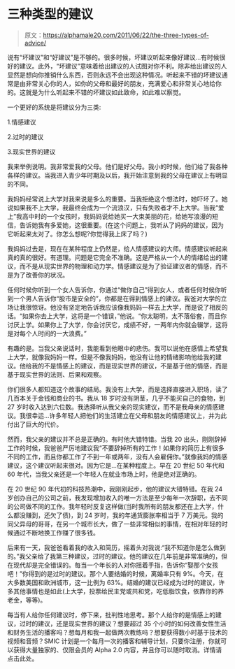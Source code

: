 # 三种类型的建议

> 原文：<https://alphamale20.com/2011/06/22/the-three-types-of-advice/>

说有“坏建议”和“好建议”是不够的。很多时候，坏建议听起来像好建议...有时候很好的建议。此外，“坏建议”意味着给出建议的人试图对你不利。除非给出建议的人显然是想向你推销什么东西，否则永远不会出现这种情况。听起来不错的坏建议通常是由非常关心你的人，如你的父母和最好的朋友，充满爱心和非常关心地给你的。这就是为什么听起来不错的坏建议如此致命，如此难以察觉。

一个更好的系统是将建议分为三类:

1.情感建议

2.过时的建议

3.现实世界的建议

我来举例说明。我非常爱我的父母。他们是好父母。我小的时候，他们给了我各种各样的建议。当我进入青少年时期及以后，我开始注意到我的父母在建议上有明显的不同。

我妈妈经常说上大学对我来说是多么的重要。当我拒绝这个想法时，她吓坏了。她说如果我不上大学，我最终会成为一个流浪汉，只有失败者才不上大学。当我“爱上”我高中时的一个女孩时，我妈妈说给她买一大束美丽的花，给她写浪漫的短信，告诉她我有多爱她，这很重要。(在这个问题上，我听从了妈妈的建议，因为它听起来太对了。你怎么想呢?你觉得我上床了吗？)

我妈妈过去是，现在在某种程度上仍然是，给人情感建议的大师。情感建议听起来真的真的很好。有道理。问题是它完全不准确。这是严格从一个人的情绪给出的建议，而不是从现实世界的物理和动力学。情感建议是为了验证建议者的情感，而不是为了改善你的状况。

任何时候你听到一个女人告诉你，你通过“做你自己”得到女人，或者任何时候你听到一个男人告诉你“股市是安全的”，你都是在得到情感上的建议。我爸对大学的立场让我很惊讶。他没有坚定地告诉我应该像我妈妈一样去上大学，而是说了相反的话。“如果你去上大学，这将是一个错误，”他说。“你太聪明，太不落俗套，而且你讨厌上学。如果你上了大学，你会讨厌它，成绩不好，一两年内你就会辍学，这将是对每个人时间的一大浪费。”

有趣的是。当我父亲说话时，我能看到他眼中的悲伤。我可以说他在感情上希望我上大学，就像我妈妈一样。但是不像我妈妈，他没有让他的情绪影响他给我的建议。他给我的不是情感上的建议，而是现实世界的建议，不是基于他的情感，而是基于现实世界的法则、后果和观察。

你们很多人都知道这个故事的结局。我没有上大学，而是选择直接进入职场，读了几百本关于金钱和商业的书。我从 18 岁时没有阴茎，几乎不能买自己的食物，到 27 岁时收入达到六位数。我选择听从我父亲的现实建议，而不是我母亲的情感建议。我很幸运...许多年轻人把他们的生活建立在父母和朋友的情感建议上，并为此付出了巨大的代价。

然而，我父亲的建议并不总是正确的。有时他大错特错。当我 20 出头，刚刚辞掉工作的时候，我爸爸严厉地建议我“不要辞掉所有的工作！如果你的简历上有很多不同的工作，而且你都工作了不到一年或两年，没有人会雇佣你。”就像我妈的情感建议，这个建议听起来很对。因为它是...在某种程度上。早在 20 世纪 50 年代和 60 年代，当我父亲还是一个年轻人在就业市场上时，他是绝对正确的。

在 20 世纪 90 年代初的科技热潮中，我刚刚起步，他的建议大错特错。在我 24 岁创办自己的公司之前，我发现增加收入的唯一方法是至少每年一次辞职，去不同的公司做不同的工作。我年轻时反复这样做(当时我所有的朋友都还在上大学，什么都没赚到，还欠了债)，到 24 岁时，我的年通货膨胀率相当于 7 万美元。我的同父异母的哥哥，在另一个城市长大，做了一些非常相似的事情，在相对年轻的时候通过不断地换工作赚了很多钱。

后来有一天，我爸爸看着我的收入和简历，摇着头对我说:“我不知道你是怎么做到的。”我父亲给了我第三种建议，过时的建议。他的建议在几年前是非常准确的，但在现代却是完全错误的。每当一个年长的人对你摇着手指，告诉你“娶那个女孩吧！”你得到的是过时的建议。那个人要结婚的时候，离婚率只有 9%。今天，在大多数美国和欧洲城市，这一比例为 63%。结婚的建议已经成为过时的建议，许多其他事情也是如此(上大学，投票给民主党或共和党，吃低脂饮食，依靠你的养老金，等等)。

每当有人给你任何建议时，停下来，批判性地思考。那个人给你的是情感上的建议，过时的建议，还是现实世界的建议？想要超过 35 个小时的如何改善女性生活和财务生活的播客吗？想每月和我一起做两次教练吗？想要获得数小时基于技术的视频和音频？SMIC 计划是一个每月一次的播客和辅导计划，只要你注册，你就可以获得大量独家的、仅限会员的 Alpha 2.0 内容，并且你可以随时取消。详情请点击此处。